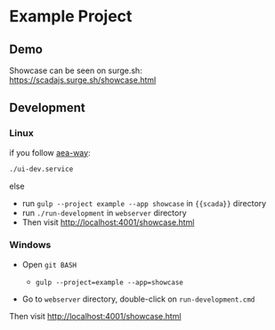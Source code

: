 # Example Project

## Demo 

Showcase can be seen on surge.sh: https://scadajs.surge.sh/showcase.html

## Development

### Linux

if you follow [aea-way](../../doc/aea-way.md): 

   ```bash
   ./ui-dev.service
   ```
else 

   * run `gulp --project example --app showcase` in `{{scada}}` directory 
   * run `./run-development` in  `webserver` directory  
   * Then visit [http://localhost:4001/showcase.html](http://localhost:4001/showcase.html)

### Windows

* Open `git BASH`
    * `gulp --project=example --app=showcase`

* Go to `webserver` directory, double-click on `run-development.cmd`

Then visit [http://localhost:4001/showcase.html](http://localhost:4001/showcase.html)
